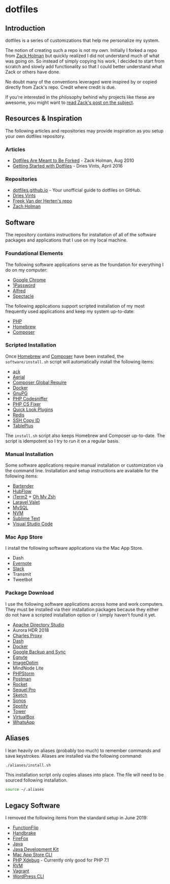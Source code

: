 # dotfiles

## Introduction

dotfiles is a series of customizations that help me personalize my system.

The notion of creating such a repo is not my own. Initially I forked a repo from [Zack Holman](https://github.com/holman/dotfiles) but quickly realized I did not understand much of what was going on. So instead of simply copying his work, I decided to start from scratch and slowly add functionality so that I could better understand what Zack or others have done.

No doubt many of the conventions leveraged were inspired by or copied directly from Zack's repo. Credit where credit is due.

If you're interested in the philosophy behind why projects like these are awesome, you might want to [read Zack's post on the
subject](http://zachholman.com/2010/08/dotfiles-are-meant-to-be-forked/).

## Resources & Inspiration

The following articles and repositories may provide inspiration as you setup your own dotfiles repository.

### Articles

* [Dotfiles Are Meant to Be Forked](http://zachholman.com/2010/08/dotfiles-are-meant-to-be-forked/) - Zack Holman, Aug 2010
* [Getting Started with Dotfiles](https://driesvints.com/blog/getting-started-with-dotfiles/) - Dries Vints, April 2016

### Repositories

* [dotfiles.github.io](https://dotfiles.github.io/) - Your unofficial guide to dotfiles on GitHub.
* [Dries Vints](https://github.com/driesvints/dotfiles)
* [Freek Van der Herten's repo](https://github.com/freekmurze/dotfiles)
* [Zach Holman](https://github.com/holman/dotfiles)

## Software

The repository contains instructions for installation of all of the software packages and applications that I use on my local machine.

### Foundational Elements

The following software applications serve as the foundation for everything I do on my computer:

* [Google Chrome](https://www.google.com/chrome)
* [1Password](https://1password.com/)
* [Alfred](https://www.alfredapp.com/)
* [Spectacle](https://www.spectacleapp.com/)

The following applications support scripted installation of my most frequently used applications and keep my system up-to-date:

* [PHP](software/php.md)
* [Homebrew](software/homebrew.md)
* [Composer](software/composer.md)

### Scripted Installation

Once [Homebrew](software/homebrew.md) and [Composer](software/composer.md) have been installed, the `software/install.sh` script will automatically install the following items:

* [ack](http://beyondgrep.com/install/)
* [Aerial](https://github.com/JohnCoates/Aerial)
* [Composer Global Require](https://github.com/consolidation/cgr)
* [Docker](https://www.docker.com/products/docker-desktop)
* [GnuPG](https://www.gnupg.org/)
* [PHP Codesniffer](https://github.com/squizlabs/PHP_CodeSniffer)
* [PHP CS Fixer](https://github.com/FriendsOfPHP/PHP-CS-Fixer)
* [Quick Look Plugins](https://github.com/sindresorhus/quick-look-plugins)
* [Redis](https://redis.io/)
* [SSH Copy ID](https://www.ssh.com/ssh/copy-id)
* [TablePlus](https://www.tableplus.io)

The `install.sh` script also keeps Homebrew and Composer up-to-date. The script is idempotent so I try to run it on a regular basis.

### Manual Installation

Some software applications require manual installation or customization via the command line. Installation and setup instructions are available for the following items:

* [Bartender](https://www.macbartender.com/)
* [HubFlow](software/hubflow.md)
* [iTerm2](software/iTerm2.md) + [Oh My Zsh](software/zsh.md)
* [Laravel Valet](software/laravel-valet.md)
* [MySQL](software/mysql.md)
* [NVM](software/nvm.md)
* [Sublime Text](software/Sublime.md)
* [Visual Studio Code](software/VSCode.md)

### Mac App Store

I install the following software applications via the Mac App Store.

* Dash
* [Evernote](http://www.evernote.com/)
* [Slack](https://itunes.apple.com/app/slack/id803453959?ls=1&mt=12)
* Transmit
* Tweetbot

### Package Download

I use the following software applications across home and work computers. They must be installed via their installation packages because they either do not have a scripted installation option or I simply haven't found it yet.

* [Apache Directory Studio](http://directory.apache.org/studio/)
* Aurora HDR 2018
* [Charles Proxy](https://www.charlesproxy.com/)
* [Dash](https://kapeli.com/dash)
* [Docker](https://store.docker.com/editions/community/docker-ce-desktop-mac)
* [Google Backup and Sync](https://www.google.com/drive/download/)
* [Egnyte](https://akqa.egnyte.com/SimpleUI/appsPage.do)
* [ImageOptim](https://imageoptim.com/mac)
* MindNode Lite
* [PHPStorm](http://www.jetbrains.com/phpstorm/)
* [Postman](https://www.getpostman.com/)
* [Rocket](https://matthewpalmer.net/rocket/)
* [Sequel Pro](http://www.sequelpro.com/download/)
* [Sketch](https://www.sketchapp.com/)
* [Sonos](http://www.sonos.com/en-us/controller-app)
* [Spotify](http://www.spotify.com/)
* [Tower](https://www.git-tower.com/)
* [VirtualBox](https://www.virtualbox.org/wiki/Downloads)
* [WhatsApp](https://www.whatsapp.com/download/)

## Aliases

I lean heavily on aliases (probably too much) to remember commands and save keystrokes. Aliases are installed via the following command:

```bash
./aliases/install.sh
```

This installation script only copies aliases into place. The file will need to be sourced following installation.

```bash
source ~/.aliases
```

## Legacy Software

I removed the following items from the standard setup in June 2019:

* [FunctionFlip](http://kevingessner.com/software/functionflip/)
* [Handbrake](https://handbrake.fr/downloads.php)
* [FireFox](http://www.mozilla.org/en-US/firefox/new/)
* [Java](https://java.com/en/download/mac_download.jsp)
* [Java Development Kit](http://www.oracle.com/technetwork/java/javase/downloads/jdk9-downloads-3848520.html)
* [Mac App Store CLI](https://github.com/mas-cli/mas)
* [PHP Xdebug](software/php71-xdebug.md) - Currently only good for PHP 7.1
* [RVM](software/rvm.md)
* [Vagrant](http://www.vagrantup.com/downloads.html)
* [WordPress CLI](software/wp-cli.md)
